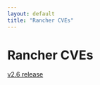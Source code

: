 ```yaml
---
layout: default
title: "Rancher CVEs"
---
```

<h1>Rancher CVEs</h1>
<a href="v2.6-release.html">v2.6 release</a>

